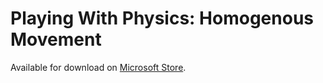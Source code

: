 # Playing With Physics: Homogenous Movement
Available for download on [Microsoft Store](https://www.microsoft.com/store/productId/9PM95Q8QJN9T).
